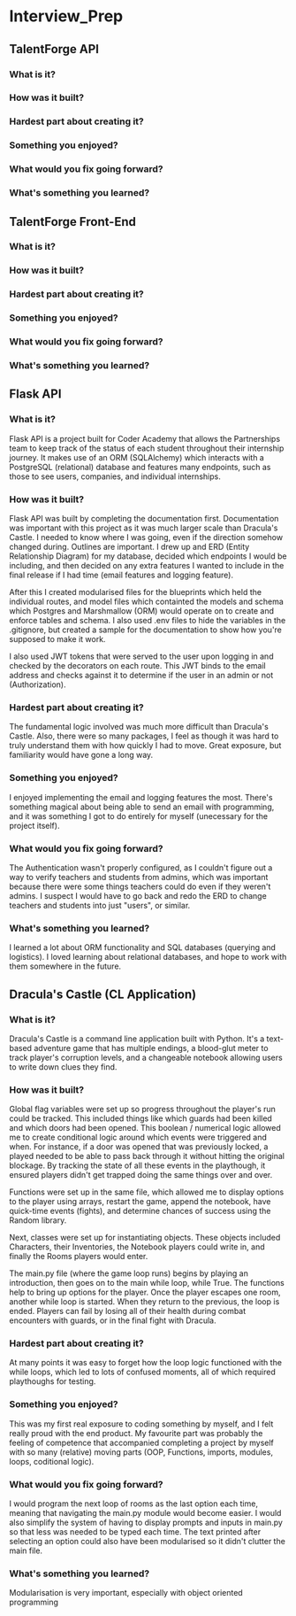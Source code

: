 # Interview_Prep

## TalentForge API

### What is it?

### How was it built?

### Hardest part about creating it?

### Something you enjoyed?

### What would you fix going forward?

### What's something you learned?


## TalentForge Front-End

### What is it?

### How was it built?

### Hardest part about creating it?

### Something you enjoyed?

### What would you fix going forward?

### What's something you learned?


## Flask API

### What is it?

Flask API is a project built for Coder Academy that allows the Partnerships team to keep track of the status of each student throughout their internship journey. It makes use of an ORM (SQLAlchemy) which interacts with a PostgreSQL (relational) database and features many endpoints, such as those to see users, companies, and individual internships.

### How was it built?

Flask API was built by completing the documentation first. Documentation was important with this project as it was much larger scale than Dracula's Castle. I needed to know where I was going, even if the direction somehow changed during. Outlines are important. I drew up and ERD (Entity Relationship Diagram) for my database, decided which endpoints I would be including, and then decided on any extra features I wanted to include in the final release if I had time (email features and logging feature).

After this I created modularised files for the blueprints which held the individual routes, and model files which containted the models and schema which Postgres and Marshmallow (ORM) would operate on to create and enforce tables and schema. I also used .env files to hide the variables in the .gitignore, but created a sample for the documentation to show how you're supposed to make it work.

I also used JWT tokens that were served to the user upon logging in and checked by the decorators on each route. This JWT binds to the email address and checks against it to determine if the user in an admin or not (Authorization).

### Hardest part about creating it?

The fundamental logic involved was much more difficult than Dracula's Castle. Also, there were so many packages, I feel as though it was hard to truly understand them with how quickly I had to move. Great exposure, but familiarity would have gone a long way.

### Something you enjoyed?

I enjoyed implementing the email and logging features the most. There's something magical about being able to send an email with programming, and it was something I got to do entirely for myself (unecessary for the project itself).

### What would you fix going forward?

The Authentication wasn't properly configured, as I couldn't figure out a way to verify teachers and students from admins, which was important because there were some things teachers could do even if they weren't admins. I suspect I would have to go back and redo the ERD to change teachers and students into just "users", or similar.

### What's something you learned?

I learned a lot about ORM functionality and SQL databases (querying and logistics). I loved learning about relational databases, and hope to work with them somewhere in the future.


## Dracula's Castle (CL Application)

### What is it?

Dracula's Castle is a command line application built with Python. It's a text-based adventure game that has multiple endings, a blood-glut meter to track player's corruption levels, and a changeable notebook allowing users to write down clues they find.

### How was it built?

Global flag variables were set up so progress throughout the player's run could be tracked. This included things like which guards had been killed and which doors had been opened. This boolean / numerical logic allowed me to create conditional logic around which events were triggered and when. For instance, if a door was opened that was previously locked, a played needed to be able to pass back through it without hitting the original blockage. By tracking the state of all these events in the playthough, it ensured players didn't get trapped doing the same things over and over.

Functions were set up in the same file, which allowed me to display options to the player using arrays, restart the game, append the notebook, have quick-time events (fights), and determine chances of success using the Random library.

Next, classes were set up for instantiating objects. These objects included Characters, their Inventories, the Notebook players could write in, and finally the Rooms players would enter.

The main.py file (where the game loop runs) begins by playing an introduction, then goes on to the main while loop, while True. The functions help to bring up options for the player. Once the player escapes one room, another while loop is started. When they return to the previous, the loop is ended. Players can fail by losing all of their health during combat encounters with guards, or in the final fight with Dracula.

### Hardest part about creating it?

At many points it was easy to forget how the loop logic functioned with the while loops, which led to lots of confused moments, all of which required playthoughs for testing.

### Something you enjoyed?

This was my first real exposure to coding something by myself, and I felt really proud with the end product. My favourite part was probably the feeling of competence that accompanied completing a project by myself with so many (relative) moving parts (OOP, Functions, imports, modules, loops, coditional logic).

### What would you fix going forward?

I would program the next loop of rooms as the last option each time, meaning that navigating the main.py module would become easier. I would also simplify the system of having to display prompts and inputs in main.py so that less was needed to be typed each time. The text printed after selecting an option could also have been modularised so it didn't clutter the main file.

### What's something you learned?

Modularisation is very important, especially with object oriented programming